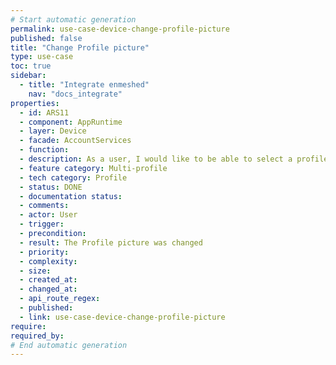 ```yaml
---
# Start automatic generation
permalink: use-case-device-change-profile-picture
published: false
title: "Change Profile picture"
type: use-case
toc: true
sidebar:
  - title: "Integrate enmeshed"
    nav: "docs_integrate"
properties:
  - id: ARS11
  - component: AppRuntime
  - layer: Device
  - facade: AccountServices
  - function:
  - description: As a user, I would like to be able to select a profile picture in order to personalize my profile.
  - feature category: Multi-profile
  - tech category: Profile
  - status: DONE
  - documentation status:
  - comments:
  - actor: User
  - trigger:
  - precondition:
  - result: The Profile picture was changed
  - priority:
  - complexity:
  - size:
  - created_at:
  - changed_at:
  - api_route_regex:
  - published:
  - link: use-case-device-change-profile-picture
require:
required_by:
# End automatic generation
---
```

